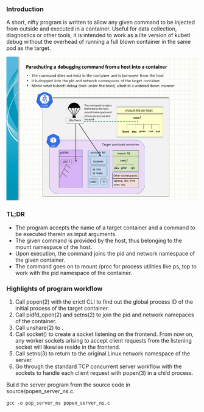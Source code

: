 ### Introduction

A short, nifty program is written to allow any given command to be injected from outside and executed in a container. Useful for data collection, diagnostics or other tools, it is intended to work as a lite version of kubetl debug without the overhead of running a full blown container in the same pod as the target. 

![Parachute_command_into_container](Istiovirtualservicecomboaccess_20250529.png)

### TL;DR

*  The program accepts the name of a target container and a command to be executed therein as input arguments.
*  The given command is provided by the host, thus belonging to the mount namespace of the host.
*  Upon execution, the command joins the pid and network namespace of the given container.
*  The command goes on to mount /proc for process utilities like ps, top to work with the pid namespace of the container.

### Highlights of program workflow

1. Call popen(2) with the crictl CLI to find out the global process ID of the initial process of the target container.
2. Call pidfd_open(2) and setns(2) to join the pid and network namepaces of the container.
3. Call unshare(2) to .
4. Call socket() to create a socket listening on the frontend. From now on, any worker sockets arising to accept client requests from the listening socket will likewise reside in the frontend.
5. Call setns(3) to return to the original Linux network namespace of the server.
6. Go through the standard TCP concurrent server workflow with the sockets to handle each client request with popen(3) in a child process.

Build the server program from the source code in source/popen_server_ns.c.
```
gcc -o pop_server_ns popen_server_ns.c
```

